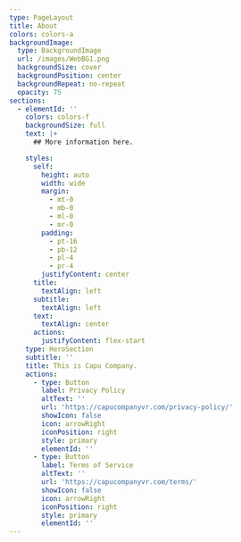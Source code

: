```yaml
---
type: PageLayout
title: About
colors: colors-a
backgroundImage:
  type: BackgroundImage
  url: /images/WebBG1.png
  backgroundSize: cover
  backgroundPosition: center
  backgroundRepeat: no-repeat
  opacity: 75
sections:
  - elementId: ''
    colors: colors-f
    backgroundSize: full
    text: |+
      ## More information here.

    styles:
      self:
        height: auto
        width: wide
        margin:
          - mt-0
          - mb-0
          - ml-0
          - mr-0
        padding:
          - pt-16
          - pb-12
          - pl-4
          - pr-4
        justifyContent: center
      title:
        textAlign: left
      subtitle:
        textAlign: left
      text:
        textAlign: center
      actions:
        justifyContent: flex-start
    type: HeroSection
    subtitle: ''
    title: This is Capu Company.
    actions:
      - type: Button
        label: Privacy Policy
        altText: ''
        url: 'https://capucompanyvr.com/privacy-policy/'
        showIcon: false
        icon: arrowRight
        iconPosition: right
        style: primary
        elementId: ''
      - type: Button
        label: Terms of Service
        altText: ''
        url: 'https://capucompanyvr.com/terms/'
        showIcon: false
        icon: arrowRight
        iconPosition: right
        style: primary
        elementId: ''
---
```

